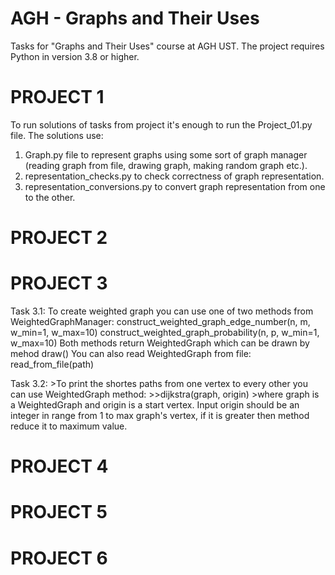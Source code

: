 # AGH - Graphs and Their Uses
Tasks for "Graphs and Their Uses" course at AGH UST.
The project requires Python in version 3.8 or higher.

# PROJECT 1
To run solutions of tasks from project it's enough to run the Project_01.py file.
The solutions use: 
1. Graph.py file to represent graphs using some sort of graph manager (reading graph from file, drawing graph, making random graph etc.).
2. representation_checks.py to check correctness of graph representation.
3. representation_conversions.py to convert graph representation from one to the other.

# PROJECT 2


# PROJECT 3
Task 3.1:
    To create weighted graph you can use one of two methods from WeightedGraphManager:
        construct_weighted_graph_edge_number(n, m, w_min=1, w_max=10)
        construct_weighted_graph_probability(n, p, w_min=1, w_max=10)
    Both methods return WeightedGraph which can be drawn by mehod draw()
    You can also read WeightedGraph from file:
        read_from_file(path)

Task 3.2:
    >To print the shortes paths from one vertex to every other you can use WeightedGraph method: 
    >>dijkstra(graph, origin)
    >where graph is a WeightedGraph and origin is a start vertex. Input origin should be an integer in range from 1 to max graph's vertex, if it is greater then method reduce it to maximum value.


# PROJECT 4


# PROJECT 5


# PROJECT 6

